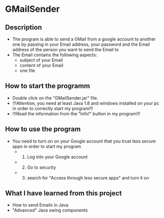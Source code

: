 # GMailSender

## Description

- The program is able to send a GMail from a google account to another one by passing in your Email address, your password and the Email address of the person you want to send the   Email to
- The Email contains the following aspects:
  - subject of your Email
  - content of your Email
  - one file

## How to start the programm

- Double click on the "GMailSender.jar" file.
- !!!Attention, you need at least Java 1.8 and windows installed on your pc in order to correctly start my program!!!
- !!!Read the information from the "Info!" button in my program!!!

## How to use the program

- You need to turn on on your Google account that you trust less secure apps in order to start my program
  - 1) Log into your Google account
  - 2) Go to security
  - 3) search for "Access through less secure apps" and turn it on
  
## What I have learned from this project

- How to send Emails in Java
- "Advanced" Java swing components
